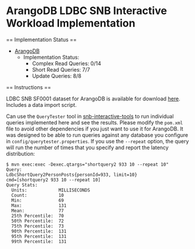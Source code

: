 ArangoDB LDBC SNB Interactive Workload Implementation
=====================================================

== Implementation Status ==
* [ArangoDB](https://arangodb.com/)
  * Implementation Status:
    * Complex Read Queries: 0/14
    * Short Read Queries: 7/7
    * Update Queries: 8/8

== Instructions ==

LDBC SNB SF0001 dataset for ArangoDB is available for download
[here](https://www.dropbox.com/s/nplg3du0npzav7e/ldbc_snb_sf0001-arangodb-2019-07-13.tar.gz?dl=0).
Includes a data import script.

Can use the `QueryTester` tool in
[snb-interactive-tools](https://github.com/PlatformLab/ldbc-snb-impls/tree/master/snb-interactive-tools)
to run individual queries implemented here and see the results. Please modify the `pom.xml` file to
avoid other dependencies if you just want to use it for ArangoDB. It was designed to be able to run
queries against any database you configure in `config/querytester.properties`. If you use the
`--repeat` option, the query will run the number of times that you specify and report the latency
distribution:

```
$ mvn exec:exec -Dexec.qtargs="shortquery2 933 10 --repeat 10"
Query:
LdbcShortQuery2PersonPosts{personId=933, limit=10}
cmd=[shortquery2 933 10 --repeat 10]
Query Stats:
  Units:            MILLISECONDS
  Count:            10
  Min:              69
  Max:              131
  Mean:             77
  25th Percentile:  70
  50th Percentile:  72
  75th Percentile:  73
  90th Percentile:  131
  95th Percentile:  131
  99th Percentile:  131
```

